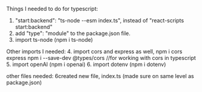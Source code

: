 Things I needed to do for typescript:

1. "start:backend": "ts-node --esm index.ts", instead of "react-scripts start:backend"
2. add  "type": "module" to the package.json file.
3. import ts-node (npm i ts-node)

Other imports I needed:
4. import cors and express as well, 
    npm i cors express
    npm i --save-dev @types/cors //for working with cors in typescript
5. import openAI (npm i openai)
6. import dotenv (npm i dotenv)

other files needed:
6created new file, index.ts (made sure on same level as package.json)

